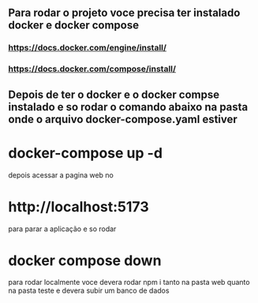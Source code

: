 ## Para rodar o projeto voce precisa ter instalado docker e docker compose

### https://docs.docker.com/engine/install/

### https://docs.docker.com/compose/install/

## Depois de ter o docker e o docker compse instalado e so rodar o comando abaixo na pasta onde o arquivo docker-compose.yaml estiver

# docker-compose up -d

depois acessar a pagina web no

# http://localhost:5173

para parar a aplicação e so rodar

# docker compose down

para rodar localmente voce devera rodar npm i tanto na pasta web quanto na pasta teste
e devera subir um banco de dados
